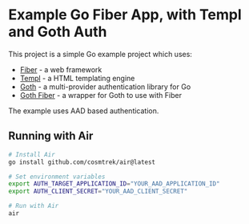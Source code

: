 # Example Go Fiber App, with Templ and Goth Auth

This project is a simple Go example project which uses:

- [Fiber](https://github.com/gofiber/fiber) - a web framework
- [Templ](https://github.com/a-h/templ) - a HTML templating engine
- [Goth](https://github.com/markbates/goth) - a multi-provider authentication library for Go
- [Goth Fiber](https://github.com/shareed2k/goth_fiber) - a wrapper for Goth to use with Fiber

The example uses AAD based authentication.

## Running with Air

```bash
# Install Air
go install github.com/cosmtrek/air@latest

# Set environment variables
export AUTH_TARGET_APPLICATION_ID="YOUR_AAD_APPLICATION_ID"
export AUTH_CLIENT_SECRET="YOUR_AAD_CLIENT_SECRET"

# Run with Air
air
```

